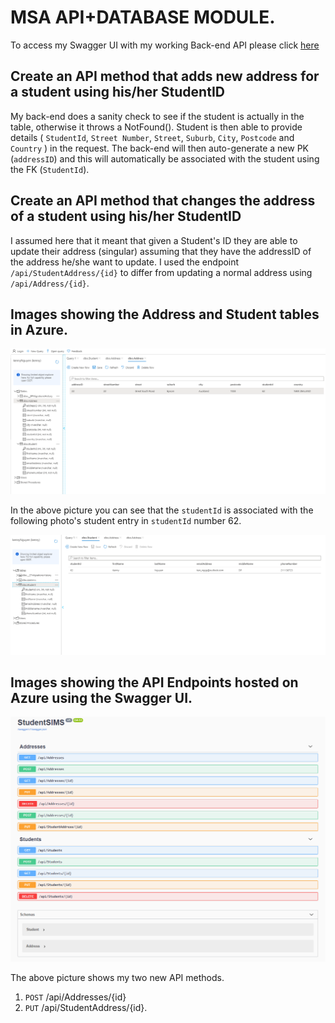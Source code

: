 # MSA API+DATABASE MODULE.

To access my Swagger UI with my working Back-end API please click [here](https://kenny-student.azurewebsites.net/index.html)

## Create an API method that **adds** new address for a student using his/her StudentID
My back-end does a sanity check to see if the student is actually in the table, otherwise it throws a NotFound().
Student is then able to provide details ( `StudentId`, `Street Number`, `Street`, `Suburb`, `City`, `Postcode` and `Country` ) in the request. The back-end will then auto-generate a new PK (`addressID`) and this will automatically be associated with the student using the FK (`StudentId`).


## Create an API method that **changes** the address of a student using his/her StudentID
I assumed here that it meant that given a Student's ID they are able to update their address (singular) assuming that they have the addressID of the address he/she want to update.
I used the endpoint `/api/StudentAddress/{id}` to differ from updating a normal address using `/api/Address/{id}`.

## Images showing the Address and Student tables in Azure.

![address_azure](/StudentSIMS/images/addressAzureSQL..PNG?raw=true)


In the above picture you can see that the `studentId` is associated with the following photo's student entry in `studentId` number 62.




![student_azure](/StudentSIMS/images/studentAzureSQL..PNG?raw=true)

## Images showing the API Endpoints hosted on Azure using the Swagger UI.
![Swagger_UI](/StudentSIMS/images/SwaggerAPI.PNG?raw=true)


The above picture shows my two new API methods.
1. `POST` /api/Addresses/{id}
2. `PUT` /api/StudentAddress/{id}.
